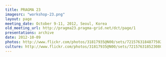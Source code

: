 ```yaml
---
title: PRAGMA 23
imagesrc: "workshop-23.png"
layout: page
meeting_date: October 9-11, 2012, Seoul, Korea
old_meeting_url: http://pragma23.pragma-grid.net/dct/page/1
presentations: archive
date: 2012-10-09
photos: http://www.flickr.com/photos/31817935@N00/sets/72157631848775024/
culture: http://www.flickr.com/photos/31817935@N00/sets/72157631852308064/
---
```



